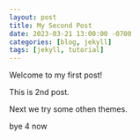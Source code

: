 ```yaml
---
layout: post
title: My Second Post
date: 2023-03-21 13:00:00 -0700
categories: [blog, jekyll]
tags: [jekyll, tutorial]
---
```

Welcome to my first post!


This is 2nd post.

Next we try some othen themes.

bye 4 now
